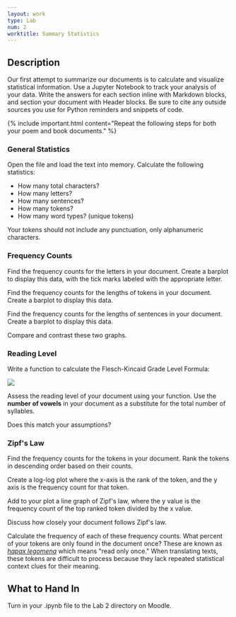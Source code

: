 ```yaml
---
layout: work
type: Lab
num: 2
worktitle: Summary Statistics
---
```


## Description

Our first attempt to summarize our documents is to calculate and
visualize statistical information. Use a Jupyter Notebook to track your
analysis of your data. Write the answers for each section inline with
Markdown blocks, and section your document with Header blocks. Be sure
to cite any outside sources you use for Python reminders and snippets of
code.

{% include important.html content="Repeat the following steps for both your poem and book documents." %}

### General Statistics

Open the file and load the text into memory. Calculate the following
statistics:

-   How many total characters?
-   How many letters?
-   How many sentences?
-   How many tokens?
-   How many word types? (unique tokens)

Your tokens should not include any punctuation, only alphanumeric
characters.

### Frequency Counts

Find the frequency counts for the letters in your document. Create a
barplot to display this data, with the tick marks labeled with the
appropriate letter.

Find the frequency counts for the lengths of tokens in your document.
Create a barplot to display this data.

Find the frequency counts for the lengths of sentences in your document.
Create a barplot to display this data.

Compare and contrast these two graphs.

### Reading Level

Write a function to calculate the Flesch-Kincaid Grade Level Formula:

[![](https://readable.io/images/content/4_fkgl.png)](%20https://readable.io/content/the-flesch-reading-ease-and-flesch-kincaid-grade-level/)

Assess the reading level of your document using your function. Use the
**number of vowels** in your document as a substitute for the total
number of syllables.

Does this match your assumptions?

### Zipf's Law

Find the frequency counts for the tokens in your document. Rank the
tokens in descending order based on their counts.

Create a log-log plot where the x-axis is the rank of the token, and the
y axis is the frequency count for that token.

Add to your plot a line graph of Zipf's law, where the y value is the
frequency count of the top ranked token divided by the x value.

Discuss how closely your document follows Zipf's law.

Calculate the frequency of each of these frequency counts. What percent
of your tokens are only found in the document once? These are known as
*[hapax legomena](https://en.wikipedia.org/wiki/Hapax_legomenon)* which
means "read only once." When translating texts, these tokens are
difficult to process because they lack repeated statistical context
clues for their meaning.

## What to Hand In

Turn in your .ipynb file to the Lab 2 directory on Moodle.
